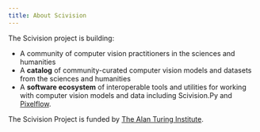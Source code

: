 ```yaml
---
title: About Scivision
---
```


The Scivision project is building:

-   A <Link to="/community">community</Link> of computer vision practitioners in the sciences and humanities
-   A **catalog** of community-curated computer vision <Link to="/model-grid">models</Link> and <Link to="/datasource-grid">datasets</Link> from the sciences and humanities
-   A **software ecosystem** of interoperable tools and utilities for working with computer vision models and data including <Link to ="/scivisionpy">Scivision.Py</Link> and [Pixelflow](https://github.com/alan-turing-institute/pixelflow).

<ReactPlayer
    url="https://www.youtube.com/watch?v=B7fOBpXnO4g"
    className="relative aspect-video"
/>

The Scivision Project is funded by [The Alan Turing Institute](https://www.turing.ac.uk/).
